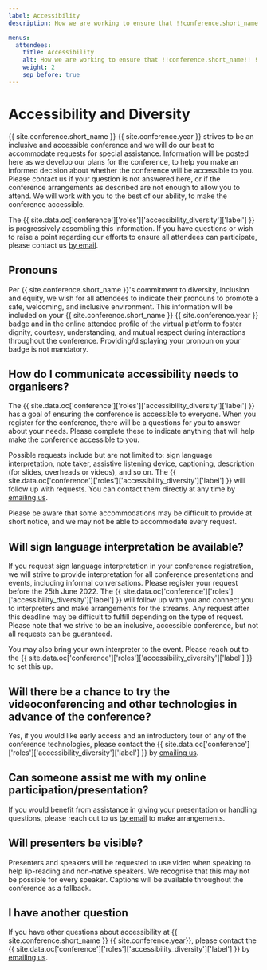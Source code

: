 ```yaml
---
label: Accessibility
description: How we are working to ensure that !!conference.short_name!! !!conference.year!! is accessible for all attendees.

menus:
  attendees:
    title: Accessibility
    alt: How we are working to ensure that !!conference.short_name!! !!conference.year!! is accessible for all attendees
    weight: 2
    sep_before: true
---
```


# Accessibility and Diversity

{{ site.conference.short_name }} {{ site.conference.year }} strives to be an inclusive and accessible conference and we will do our best to accommodate requests for special assistance. Information will be posted here as we develop our plans for the conference, to help you make an informed decision about whether the conference will be accessible to you. Please contact us if your question is not answered here, or if the conference arrangements as described are not enough to allow you to attend. We will work with you to the best of our ability, to make the conference accessible.

The {{ site.data.oc['conference']['roles']['accessibility_diversity']['label'] }} is progressively assembling this information. If you have questions or wish to raise a point regarding our efforts to ensure all attendees can participate, please contact us <a href="{{ site.data.oc['conference']['roles']['accessibility_diversity']['email'] }}">by email</a>.

## Pronouns

Per {{ site.conference.short_name }}'s commitment to diversity, inclusion and equity, we wish for all attendees to indicate their pronouns to promote a safe, welcoming, and inclusive environment. This information will be included on your {{ site.conference.short_name }} {{ site.conference.year }} badge and in the online attendee profile of the virtual platform to foster dignity, courtesy, understanding, and mutual respect during interactions throughout the conference. Providing/displaying your pronoun on your badge is not mandatory.

## How do I communicate accessibility needs to organisers?

The {{ site.data.oc['conference']['roles']['accessibility_diversity']['label'] }} has a goal of ensuring the conference is accessible to everyone. When you register for the conference, there will be a questions for you to answer about your needs. Please complete these to indicate anything that will help make the conference accessible to you.

Possible requests include but are not limited to: sign language interpretation, note taker, assistive listening device, captioning, description (for slides, overheads or videos), and so on. The {{ site.data.oc['conference']['roles']['accessibility_diversity']['label'] }} will follow up with requests. You can contact them directly at any time by <a href="{{ site.data.oc['conference']['roles']['accessibility_diversity']['email'] }}">emailing us</a>.

Please be aware that some accommodations may be difficult to provide at short notice, and we may not be able to accommodate every request.

## Will sign language interpretation be available?

If you request sign language interpretation in your conference registration, we will strive to provide interpretation for all conference presentations and events, including informal conversations. Please register your request before the 25th June 2022. The {{ site.data.oc['conference']['roles']['accessibility_diversity']['label'] }} will follow up with you and connect you to interpreters and make arrangements for the streams. Any request after this deadline may be difficult to fulfill depending on the type of request. Please note that we strive to be an inclusive, accessible conference, but not all requests can be guaranteed.

You may also bring your own interpreter to the event. Please reach out to the {{ site.data.oc['conference']['roles']['accessibility_diversity']['label'] }} to set this up.

## Will there be a chance to try the videoconferencing and other technologies in advance of the conference?

Yes, if you would like early access and an introductory tour of any of the conference technologies, please contact the {{ site.data.oc['conference']['roles']['accessibility_diversity']['label'] }} by <a href="{{ site.data.oc['conference']['roles']['accessibility_diversity']['email'] }}">emailing us</a>.

## Can someone assist me with my online participation/presentation?

If you would benefit from assistance in giving your presentation or handling questions, please reach out to us <a href="{{ site.data.oc['conference']['roles']['accessibility_diversity']['email'] }}">by email</a> to make arrangements.

## Will presenters be visible?

Presenters and speakers will be requested to use video when speaking to help lip-reading and non-native speakers. We recognise that this may not be possible for every speaker. Captions will be available throughout the conference as a fallback.

## I have another question

If you have other questions about accessibility at {{ site.conference.short_name }} {{ site.conference.year}}, please contact the {{ site.data.oc['conference']['roles']['accessibility_diversity']['label'] }} by <a href="{{ site.data.oc['conference']['roles']['accessibility_diversity']['email'] }}">emailing us</a>.
